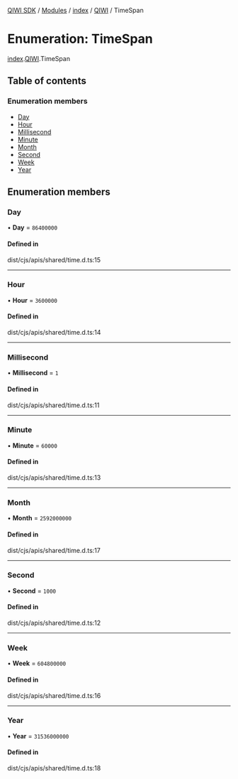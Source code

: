 [QIWI SDK](../README.md) / [Modules](../modules.md) / [index](../modules/index.md) / [QIWI](../modules/index.QIWI.md) / TimeSpan

# Enumeration: TimeSpan

[index](../modules/index.md).[QIWI](../modules/index.QIWI.md).TimeSpan

## Table of contents

### Enumeration members

- [Day](index.QIWI.TimeSpan.md#day)
- [Hour](index.QIWI.TimeSpan.md#hour)
- [Millisecond](index.QIWI.TimeSpan.md#millisecond)
- [Minute](index.QIWI.TimeSpan.md#minute)
- [Month](index.QIWI.TimeSpan.md#month)
- [Second](index.QIWI.TimeSpan.md#second)
- [Week](index.QIWI.TimeSpan.md#week)
- [Year](index.QIWI.TimeSpan.md#year)

## Enumeration members

### Day

• **Day** = `86400000`

#### Defined in

dist/cjs/apis/shared/time.d.ts:15

___

### Hour

• **Hour** = `3600000`

#### Defined in

dist/cjs/apis/shared/time.d.ts:14

___

### Millisecond

• **Millisecond** = `1`

#### Defined in

dist/cjs/apis/shared/time.d.ts:11

___

### Minute

• **Minute** = `60000`

#### Defined in

dist/cjs/apis/shared/time.d.ts:13

___

### Month

• **Month** = `2592000000`

#### Defined in

dist/cjs/apis/shared/time.d.ts:17

___

### Second

• **Second** = `1000`

#### Defined in

dist/cjs/apis/shared/time.d.ts:12

___

### Week

• **Week** = `604800000`

#### Defined in

dist/cjs/apis/shared/time.d.ts:16

___

### Year

• **Year** = `31536000000`

#### Defined in

dist/cjs/apis/shared/time.d.ts:18
